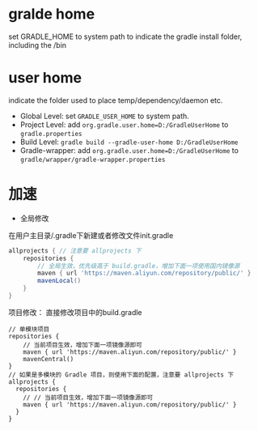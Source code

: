 # gralde home
set GRADLE_HOME to system path to indicate the gradle install folder, including the /bin

# user home
indicate the folder used to place temp/dependency/daemon etc.
- Global Level: set `GRADLE_USER_HOME` to system path.
- Project Level: add `org.gradle.user.home=D:/GradleUserHome` to `gradle.properties`
- Build Level: `gradle build --gradle-user-home D:/GradleUserHome`
- Gradle-wrapper: add `org.gradle.user.home=D:/GradleUserHome` to `gradle/wrapper/gradle-wrapper.properties`


# 加速
- 全局修改

在用户主目录/.gradle下新建或者修改文件init.gradle
```gradle
allprojects { // 注意要 allprojects 下
    repositories {
        // 全局生效，优先级高于 build.gradle，增加下面一项使用国内镜像源
        maven { url 'https://maven.aliyun.com/repository/public/' }
        mavenLocal()
    }
}
```


项目修改：
直接修改项目中的build.gradle
```
// 单模块项目
repositories {
    // 当前项目生效，增加下面一项镜像源即可
    maven { url 'https://maven.aliyun.com/repository/public/' }
    mavenCentral()
}
// 如果是多模块的 Gradle 项目，则使用下面的配置，注意要 allprojects 下
allprojects {
  repositories {
    // // 当前项目生效，增加下面一项镜像源即可
    maven { url 'https://maven.aliyun.com/repository/public/' }
  }
}
```
